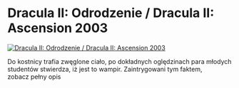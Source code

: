 Dracula II: Odrodzenie / Dracula II: Ascension 2003 
=============
[![Dracula II: Odrodzenie / Dracula II: Ascension 2003 ](http://vidos.pl/images/player.gif)](http://vidos.pl/dracula-ii-odrodzenie-dracula-ii-ascension-2003)

 Do kostnicy trafia zwęglone ciało, po dokładnych oględzinach para młodych studentów stwierdza, iż jest to wampir. Zaintrygowani tym faktem, zobacz pełny opis
